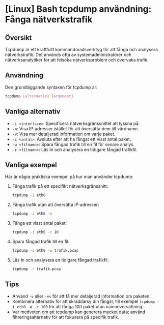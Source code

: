 # [Linux] Bash tcpdump användning: Fånga nätverkstrafik

## Översikt
Tcpdump är ett kraftfullt kommandoradsverktyg för att fånga och analysera nätverkstrafik. Det används ofta av systemadministratörer och nätverksanalytiker för att felsöka nätverksproblem och övervaka trafik.

## Användning
Den grundläggande syntaxen för tcpdump är:

```bash
tcpdump [alternativ] [argument]
```

## Vanliga alternativ
- `-i <interface>`: Specificera nätverksgränssnittet att lyssna på.
- `-n`: Visa IP-adresser istället för att översätta dem till värdnamn.
- `-v`: Visa mer detaljerad information om varje paket.
- `-c <antal>`: Avsluta efter att ha fångat ett visst antal paket.
- `-w <filnamn>`: Spara fångad trafik till en fil för senare analys.
- `-r <filnamn>`: Läs in och analysera en tidigare fångad trafikfil.

## Vanliga exempel
Här är några praktiska exempel på hur man använder tcpdump:

1. Fånga trafik på ett specifikt nätverksgränssnitt:
   ```bash
   tcpdump -i eth0
   ```

2. Fånga trafik utan att översätta IP-adresser:
   ```bash
   tcpdump -i eth0 -n
   ```

3. Fånga ett visst antal paket:
   ```bash
   tcpdump -i eth0 -c 10
   ```

4. Spara fångad trafik till en fil:
   ```bash
   tcpdump -i eth0 -w trafik.pcap
   ```

5. Läs in och analysera en tidigare fångad trafikfil:
   ```bash
   tcpdump -r trafik.pcap
   ```

## Tips
- Använd `-v` eller `-vv` för att få mer detaljerad information om paketen.
- Kombinera alternativ för att skräddarsy din fångst, till exempel `tcpdump -i eth0 -n -c 100` för att fånga 100 paket utan namnöversättning.
- Var medveten om att tcpdump kan generera mycket data; använd filtreringsalternativ för att fokusera på specifik trafik.
